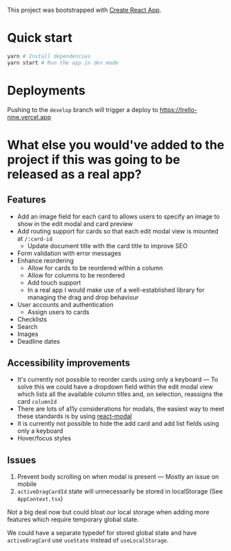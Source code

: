 This project was bootstrapped with [Create React App](https://github.com/facebook/create-react-app).

# Quick start

```bash
yarn # Install dependencies
yarn start # Run the app in dev mode
```

# Deployments

Pushing to the `develop` branch will trigger a deploy to https://trello-nine.vercel.app

# What else you would've added to the project if this was going to be released as a real app?

## Features

* Add an image field for each card to allows users to specify an image to show in the edit modal and card preview
* Add routing support for cards so that each edit modal view is mounted at `/:card-id`
  * Update document title with the card title to improve SEO
* Form validation with error messages
* Enhance reordering
  * Allow for cards to be reordered within a column
  * Allow for columns to be reordered
  * Add touch support
  * In a real app I would make use of a well-established library for managing the drag and drop behaviour
* User accounts and authentication
  * Assign users to cards
* Checklists
* Search
* Images
* Deadline dates

## Accessibility improvements

* It's currently not possible to reorder cards using only a keyboard — To solve this we could have a dropdown field within the edit modal view which lists all the available column titles and, on selection, reassigns the card `columnId`
* There are lots of a11y considerations for modals, the easiest way to meet these standards is by using [react-modal](https://github.com/reactjs/react-modal)
* It is currently not possible to hide the add card and add list fields using only a keyboard
* Hover/focus styles

## Issues

1. Prevent body scrolling on when modal is present — Mostly an issue on mobile
1. `activeDragCardId` state will unnecessarily be stored in localStorage (See `AppContext.tsx`)

  Not a big deal now but could bloat our local storage when adding more features which require temporary global state.

  We could have a separate typedef for stored global state and have `activeDragCard` use `useState` instead of `useLocalStorage`.
